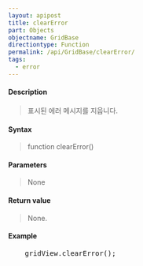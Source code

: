 ```yaml
---
layout: apipost
title: clearError
part: Objects
objectname: GridBase
directiontype: Function
permalink: /api/GridBase/clearError/
tags:
  - error
---
```



#### Description

> 표시된 에러 메시지를 지웁니다.

#### Syntax

> function clearError()

#### Parameters

> None

#### Return value

> None.

#### Example

<pre class="prettyprint">
    gridView.clearError();    
</pre>


